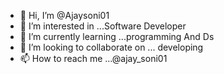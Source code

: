 - 👋 Hi, I’m @Ajaysoni01
- 👀 I’m interested in ...Software Developer
- 🌱 I’m currently learning ...programming And Ds
- 💞️ I’m looking to collaborate on ... developing
- 📫 How to reach me ...@ajay_soni01

<!---
Ajaysoni01/Ajaysoni01 is a ✨ special ✨ repository because its `README.md` (this file) appears on your GitHub profile.
You can click the Preview link to take a look at your changes.
--->

